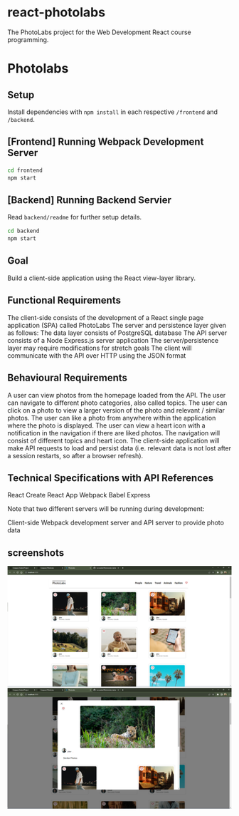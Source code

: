 # react-photolabs
The PhotoLabs project for the Web Development React course programming.

# Photolabs

## Setup

Install dependencies with `npm install` in each respective `/frontend` and `/backend`.

## [Frontend] Running Webpack Development Server

```sh
cd frontend
npm start
```

## [Backend] Running Backend Servier

Read `backend/readme` for further setup details.

```sh
cd backend
npm start
```

## Goal

Build a client-side application using the React view-layer library.

## Functional Requirements

The client-side consists of the development of a React single page application (SPA) called PhotoLabs
The server and persistence layer given as follows:
The data layer consists of PostgreSQL database
The API server consists of a Node Express.js server application
The server/persistence layer may require modifications for stretch goals
The client will communicate with the API over HTTP using the JSON format

## Behavioural Requirements

A user can view photos from the homepage loaded from the API.
The user can navigate to different photo categories, also called topics.
The user can click on a photo to view a larger version of the photo and relevant / similar photos.
The user can like a photo from anywhere within the application where the photo is displayed.
The user can view a heart icon with a notification in the navigation if there are liked photos.
The navigation will consist of different topics and heart icon.
The client-side application will make API requests to load and persist data (i.e. relevant data is not lost after a session restarts, so after a browser refresh).

## Technical Specifications with API References

React
Create React App
Webpack
Babel
Express

Note that two different servers will be running during development:

Client-side Webpack development server and
API server to provide photo data

## screenshots

!["HomeRoute"](https://github.com/ironmaiden59/photolabs-starter/blob/main/docs/HomeRoute.png?raw=true)
!["Enlarged_Modal"](https://github.com/ironmaiden59/photolabs-starter/blob/main/docs/Enlarged_modal.png?raw=true)
